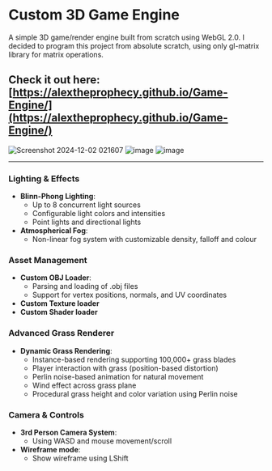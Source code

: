 # Custom 3D Game Engine

A simple 3D game/render engine built from scratch using WebGL 2.0. I decided to program this project from absolute scratch, using only gl-matrix library for matrix operations.

## Check it out here: [https://alextheprophecy.github.io/Game-Engine/](https://alextheprophecy.github.io/Game-Engine/)

![Screenshot 2024-12-02 021607](https://github.com/user-attachments/assets/cc634cfe-2bcf-4577-8233-2ace435ea995)
![image](https://github.com/user-attachments/assets/3479a975-57a2-48c8-a0fa-58d9c60a92fd)
![image](https://github.com/user-attachments/assets/9a5e9563-a0a8-414e-86c9-9e0c08c0a4fe)

---

### Lighting & Effects
- **Blinn-Phong Lighting**:
  - Up to 8 concurrent light sources
  - Configurable light colors and intensities
  - Point lights and directional lights
- **Atmospherical Fog**:
  - Non-linear fog system with customizable density, falloff and colour

### Asset Management
- **Custom OBJ Loader**: 
  - Parsing and loading of .obj files
  - Support for vertex positions, normals, and UV coordinates
- **Custom Texture loader**
- **Custom Shader loader**

### Advanced Grass Renderer
- **Dynamic Grass Rendering**:
  - Instance-based rendering supporting 100,000+ grass blades
  - Player interaction with grass (position-based distortion)
  - Perlin noise-based animation for natural movement
  - Wind effect across grass plane
  - Procedural grass height and color variation using Perlin noise

### Camera & Controls
- **3rd Person Camera System**:
  - Using WASD and mouse movement/scroll
- **Wireframe mode**:
  - Show wireframe using LShift
